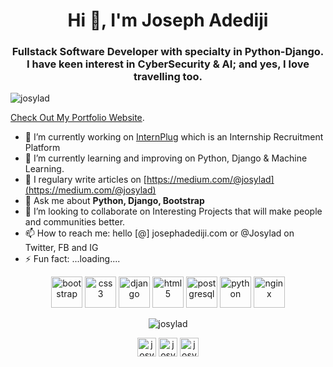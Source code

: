 <h1 align="center">Hi 👋, I'm Joseph Adediji </h1>
<h3 align="center">Fullstack Software Developer with specialty in Python-Django. <br/> I have keen interest in CyberSecurity & AI; and yes, I love travelling too.</h3>
<p align="left"> <img src="https://komarev.com/ghpvc/?username=josylad" alt="josylad" /> </p> 

[Check Out My Portfolio Website](https://www.josephadediji.com). 

- 🔭 I’m currently working on [InternPlug](https://www.internplug.com) which is an Internship Recruitment Platform
- 🌱 I’m currently learning and improving on Python, Django & Machine Learning.
- 📝 I regulary write articles on [https://medium.com/@josylad](https://medium.com/@josylad) 
- 💬 Ask me about **Python, Django, Bootstrap**
- 👯 I’m looking to collaborate on Interesting Projects that will make people and communities better. 
- 📫 How to reach me: hello [@] josephadediji.com or @Josylad on Twitter, FB and IG
- ⚡ Fun fact: ...loading....

<p align="center"><img src="https://konpa.github.io/devicon/devicon.git/icons/bootstrap/bootstrap-plain.svg" alt="bootstrap" width="50" height="50"/> <img src="https://konpa.github.io/devicon/devicon.git/icons/css3/css3-original-wordmark.svg" alt="css3" width="50" height="50"/> <img src="https://konpa.github.io/devicon/devicon.git/icons/django/django-original.svg" alt="django" width="50" height="50"/> <img src="https://konpa.github.io/devicon/devicon.git/icons/html5/html5-original-wordmark.svg" alt="html5" width="50" height="50"/> <img src="https://konpa.github.io/devicon/devicon.git/icons/postgresql/postgresql-original-wordmark.svg" alt="postgresql" width="50" height="50"/> <img src="https://konpa.github.io/devicon/devicon.git/icons/python/python-original-wordmark.svg" alt="python" width="50" height="50"/> <img src="https://konpa.github.io/devicon/devicon.git/icons/nginx/nginx-original.svg" alt="nginx" width="50" height="50"/></p><p align="center"> <img src="https://github-readme-stats.vercel.app/api?username=josylad&show_icons=true" alt="josylad" /> </p>

<p align="center">
<a href="https://dev.to/josylad" target="blank"><img align="center" src="https://cdn.jsdelivr.net/npm/simple-icons@3.0.1/icons/dev-dot-to.svg" alt="josylad" height="30" width="30" /></a>
<a href="https://twitter.com/josylad" target="blank"><img align="center" src="https://cdn.jsdelivr.net/npm/simple-icons@3.0.1/icons/twitter.svg" alt="josylad" height="30" width="30" /></a>
<a href="https://linkedin.com/in/josylad" target="blank"><img align="center" src="https://cdn.jsdelivr.net/npm/simple-icons@3.0.1/icons/linkedin.svg" alt="josylad" height="30" width="30" /></a>
</p>
<!--
**josylad/Josylad** is a ✨ _special_ ✨ repository because its `README.md` (this file) appears on your GitHub profile.

Here are some ideas to get you started:

- 🔭 I’m currently working on ...
- 🌱 I’m currently learning ...
- 👯 I’m looking to collaborate on ...
- 🤔 I’m looking for help with ...
- 💬 Ask me about ...
- 📫 How to reach me: ...
- 😄 Pronouns: ...
- ⚡ Fun fact: ...
-->
